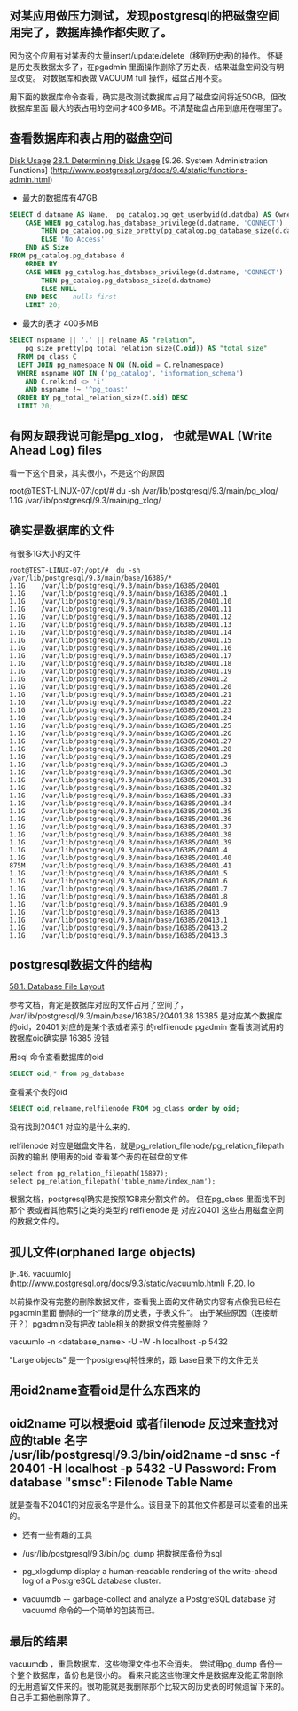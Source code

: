 对某应用做压力测试，发现postgresql的把磁盘空间用完了，数据库操作都失败了。
-------------------------------------------------
因为这个应用有对某表的大量insert/update/delete（移到历史表)的操作。
怀疑是历史表数据太多了，在pgadmin 里面操作删除了历史表，结果磁盘空间没有明显改变。
对数据库和表做 VACUUM full 操作，磁盘占用不变。

用下面的数据库命令查看，确实是改测试数据库占用了磁盘空间将近50GB，但改数据库里面
最大的表占用的空间才400多MB。不清楚磁盘占用到底用在哪里了。


查看数据库和表占用的磁盘空间
----------------------------
[Disk Usage](https://wiki.postgresql.org/wiki/Disk_Usage)
[28.1. Determining Disk Usage](http://www.postgresql.org/docs/9.4/static/disk-usage.html)
[9.26. System Administration Functions] (http://www.postgresql.org/docs/9.4/static/functions-admin.html)



- 最大的数据库有47GB
```sql
SELECT d.datname AS Name,  pg_catalog.pg_get_userbyid(d.datdba) AS Owner,
    CASE WHEN pg_catalog.has_database_privilege(d.datname, 'CONNECT')
        THEN pg_catalog.pg_size_pretty(pg_catalog.pg_database_size(d.datname))
        ELSE 'No Access'
    END AS Size
FROM pg_catalog.pg_database d
    ORDER BY
    CASE WHEN pg_catalog.has_database_privilege(d.datname, 'CONNECT')
        THEN pg_catalog.pg_database_size(d.datname)
        ELSE NULL
    END DESC -- nulls first
    LIMIT 20;
```


- 最大的表才 400多MB
```sql
SELECT nspname || '.' || relname AS "relation",
    pg_size_pretty(pg_total_relation_size(C.oid)) AS "total_size"
  FROM pg_class C
  LEFT JOIN pg_namespace N ON (N.oid = C.relnamespace)
  WHERE nspname NOT IN ('pg_catalog', 'information_schema')
    AND C.relkind <> 'i'
    AND nspname !~ '^pg_toast'
  ORDER BY pg_total_relation_size(C.oid) DESC
  LIMIT 20;
```





有网友跟我说可能是pg_xlog， 也就是WAL (Write Ahead Log) files
------------------------
看一下这个目录，其实很小，不是这个的原因

root@TEST-LINUX-07:/opt/# du -sh /var/lib/postgresql/9.3/main/pg_xlog/
1.1G	/var/lib/postgresql/9.3/main/pg_xlog/


确实是数据库的文件
------------------
有很多1G大小的文件

```
root@TEST-LINUX-07:/opt/#  du -sh /var/lib/postgresql/9.3/main/base/16385/*
1.1G	/var/lib/postgresql/9.3/main/base/16385/20401
1.1G	/var/lib/postgresql/9.3/main/base/16385/20401.1
1.1G	/var/lib/postgresql/9.3/main/base/16385/20401.10
1.1G	/var/lib/postgresql/9.3/main/base/16385/20401.11
1.1G	/var/lib/postgresql/9.3/main/base/16385/20401.12
1.1G	/var/lib/postgresql/9.3/main/base/16385/20401.13
1.1G	/var/lib/postgresql/9.3/main/base/16385/20401.14
1.1G	/var/lib/postgresql/9.3/main/base/16385/20401.15
1.1G	/var/lib/postgresql/9.3/main/base/16385/20401.16
1.1G	/var/lib/postgresql/9.3/main/base/16385/20401.17
1.1G	/var/lib/postgresql/9.3/main/base/16385/20401.18
1.1G	/var/lib/postgresql/9.3/main/base/16385/20401.19
1.1G	/var/lib/postgresql/9.3/main/base/16385/20401.2
1.1G	/var/lib/postgresql/9.3/main/base/16385/20401.20
1.1G	/var/lib/postgresql/9.3/main/base/16385/20401.21
1.1G	/var/lib/postgresql/9.3/main/base/16385/20401.22
1.1G	/var/lib/postgresql/9.3/main/base/16385/20401.23
1.1G	/var/lib/postgresql/9.3/main/base/16385/20401.24
1.1G	/var/lib/postgresql/9.3/main/base/16385/20401.25
1.1G	/var/lib/postgresql/9.3/main/base/16385/20401.26
1.1G	/var/lib/postgresql/9.3/main/base/16385/20401.27
1.1G	/var/lib/postgresql/9.3/main/base/16385/20401.28
1.1G	/var/lib/postgresql/9.3/main/base/16385/20401.29
1.1G	/var/lib/postgresql/9.3/main/base/16385/20401.3
1.1G	/var/lib/postgresql/9.3/main/base/16385/20401.30
1.1G	/var/lib/postgresql/9.3/main/base/16385/20401.31
1.1G	/var/lib/postgresql/9.3/main/base/16385/20401.32
1.1G	/var/lib/postgresql/9.3/main/base/16385/20401.33
1.1G	/var/lib/postgresql/9.3/main/base/16385/20401.34
1.1G	/var/lib/postgresql/9.3/main/base/16385/20401.35
1.1G	/var/lib/postgresql/9.3/main/base/16385/20401.36
1.1G	/var/lib/postgresql/9.3/main/base/16385/20401.37
1.1G	/var/lib/postgresql/9.3/main/base/16385/20401.38
1.1G	/var/lib/postgresql/9.3/main/base/16385/20401.39
1.1G	/var/lib/postgresql/9.3/main/base/16385/20401.4
1.1G	/var/lib/postgresql/9.3/main/base/16385/20401.40
875M	/var/lib/postgresql/9.3/main/base/16385/20401.41
1.1G	/var/lib/postgresql/9.3/main/base/16385/20401.5
1.1G	/var/lib/postgresql/9.3/main/base/16385/20401.6
1.1G	/var/lib/postgresql/9.3/main/base/16385/20401.7
1.1G	/var/lib/postgresql/9.3/main/base/16385/20401.8
1.1G	/var/lib/postgresql/9.3/main/base/16385/20401.9
1.1G	/var/lib/postgresql/9.3/main/base/16385/20413
1.1G	/var/lib/postgresql/9.3/main/base/16385/20413.1
1.1G	/var/lib/postgresql/9.3/main/base/16385/20413.2
1.1G	/var/lib/postgresql/9.3/main/base/16385/20413.3
```


postgresql数据文件的结构
------------------------
[58.1. Database File Layout](http://www.postgresql.org/docs/9.3/static/storage-file-layout.html)

参考文档，肯定是数据库对应的文件占用了空间了，
/var/lib/postgresql/9.3/main/base/16385/20401.38
16385 是对应某个数据库的oid，20401 对应的是某个表或者索引的relfilenode
pgadmin 查看该测试用的数据库oid确实是 16385 没错

用sql 命令查看数据库的oid
```sql
SELECT oid,* from pg_database
```

查看某个表的oid
```sql
SELECT oid,relname,relfilenode FROM pg_class order by oid;
```
没有找到20401  对应的是什么来的。

relfilenode  对应是磁盘文件名，就是pg_relation_filenode/pg_relation_filepath 函数的输出
使用表的oid 查看某个表的在磁盘的文件
```
select from pg_relation_filepath(16897);
select pg_relation_filepath('table_name/index_nam');
```

根据文档，postgresql确实是按照1GB来分割文件的。  但在pg_class 里面找不到那个
表或者其他索引之类的类型的 relfilenode 是 对应20401 这些占用磁盘空间的数据文件的。



孤儿文件(orphaned large objects)
--------------------------------
[F.46. vacuumlo] (http://www.postgresql.org/docs/9.3/static/vacuumlo.html)
[F.20. lo](http://www.postgresql.org/docs/9.3/static/lo.html)

以前操作没有完整的删除数据文件，查看我上面的文件确实内容有点像我已经在pgadmin里面
删除的一个“继承的历史表，子表文件”。 由于某些原因（连接断开？）pgadmin没有把改
table相关的数据文件完整删除？

vacuumlo -n <database_name> -U <username> -W  -h localhost -p 5432


"Large objects"  是一个postgresql特性来的，跟 base目录下的文件无关



用oid2name查看oid是什么东西来的
----------------------
oid2name 可以根据oid 或者filenode 反过来查找对应的table 名字
 /usr/lib/postgresql/9.3/bin/oid2name  -d snsc -f 20401 -H localhost -p 5432 -U <username>
Password:
From database "smsc":
  Filenode  Table Name
----------------------

就是查看不20401的对应表名字是什么。该目录下的其他文件都是可以查看的出来的。


* 还有一些有趣的工具

- /usr/lib/postgresql/9.3/bin/pg_dump 把数据库备份为sql

- pg_xlogdump display a human-readable rendering of the write-ahead log of a PostgreSQL database cluster.

- vacuumdb -- garbage-collect and analyze a PostgreSQL database 对vacuumd 命令的一个简单的包装而已。


最后的结果
----------
vacuumdb ，重启数据库，这些物理文件也不会消失。
尝试用pg_dump 备份一个整个数据库，备份也是很小的。
看来只能这些物理文件是数据库没能正常删除的无用遗留文件来的。很功能就是我删除那个比较大的历史表的时候遗留下来的。
自己手工把他删除算了。
